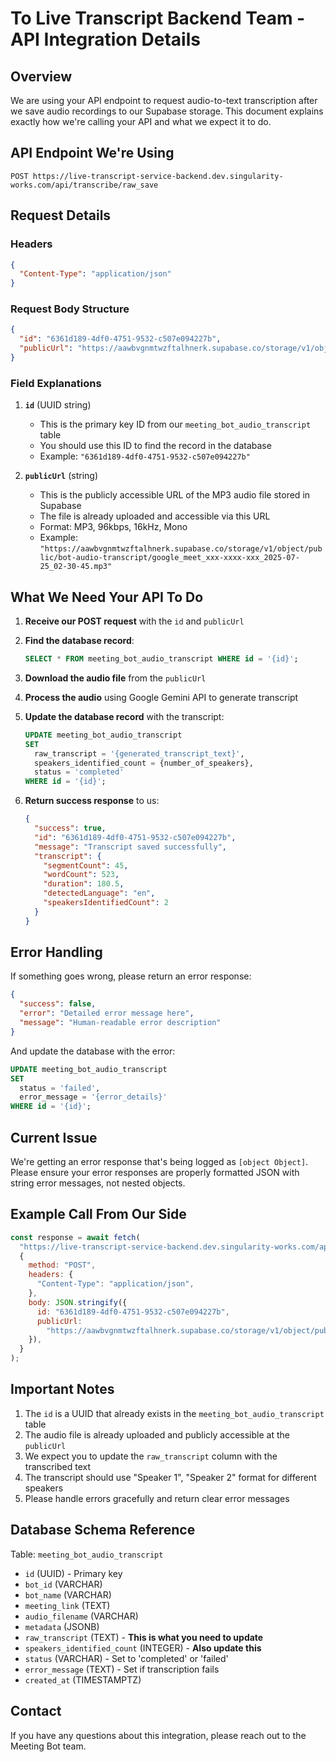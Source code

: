 # To Live Transcript Backend Team - API Integration Details

## Overview

We are using your API endpoint to request audio-to-text transcription after we save audio recordings to our Supabase storage. This document explains exactly how we're calling your API and what we expect it to do.

## API Endpoint We're Using

```
POST https://live-transcript-service-backend.dev.singularity-works.com/api/transcribe/raw_save
```

## Request Details

### Headers

```json
{
  "Content-Type": "application/json"
}
```

### Request Body Structure

```json
{
  "id": "6361d189-4df0-4751-9532-c507e094227b",
  "publicUrl": "https://aawbvgnmtwzftalhnerk.supabase.co/storage/v1/object/public/bot-audio-transcript/google_meet_xxx-xxxx-xxx_2025-07-25_02-30-45.mp3"
}
```

### Field Explanations

1. **`id`** (UUID string)

   - This is the primary key ID from our `meeting_bot_audio_transcript` table
   - You should use this ID to find the record in the database
   - Example: `"6361d189-4df0-4751-9532-c507e094227b"`

2. **`publicUrl`** (string)
   - This is the publicly accessible URL of the MP3 audio file stored in Supabase
   - The file is already uploaded and accessible via this URL
   - Format: MP3, 96kbps, 16kHz, Mono
   - Example: `"https://aawbvgnmtwzftalhnerk.supabase.co/storage/v1/object/public/bot-audio-transcript/google_meet_xxx-xxxx-xxx_2025-07-25_02-30-45.mp3"`

## What We Need Your API To Do

1. **Receive our POST request** with the `id` and `publicUrl`

2. **Find the database record**:

   ```sql
   SELECT * FROM meeting_bot_audio_transcript WHERE id = '{id}';
   ```

3. **Download the audio file** from the `publicUrl`

4. **Process the audio** using Google Gemini API to generate transcript

5. **Update the database record** with the transcript:

   ```sql
   UPDATE meeting_bot_audio_transcript
   SET
     raw_transcript = '{generated_transcript_text}',
     speakers_identified_count = {number_of_speakers},
     status = 'completed'
   WHERE id = '{id}';
   ```

6. **Return success response** to us:
   ```json
   {
     "success": true,
     "id": "6361d189-4df0-4751-9532-c507e094227b",
     "message": "Transcript saved successfully",
     "transcript": {
       "segmentCount": 45,
       "wordCount": 523,
       "duration": 180.5,
       "detectedLanguage": "en",
       "speakersIdentifiedCount": 2
     }
   }
   ```

## Error Handling

If something goes wrong, please return an error response:

```json
{
  "success": false,
  "error": "Detailed error message here",
  "message": "Human-readable error description"
}
```

And update the database with the error:

```sql
UPDATE meeting_bot_audio_transcript
SET
  status = 'failed',
  error_message = '{error_details}'
WHERE id = '{id}';
```

## Current Issue

We're getting an error response that's being logged as `[object Object]`. Please ensure your error responses are properly formatted JSON with string error messages, not nested objects.

## Example Call From Our Side

```javascript
const response = await fetch(
  "https://live-transcript-service-backend.dev.singularity-works.com/api/transcribe/raw_save",
  {
    method: "POST",
    headers: {
      "Content-Type": "application/json",
    },
    body: JSON.stringify({
      id: "6361d189-4df0-4751-9532-c507e094227b",
      publicUrl:
        "https://aawbvgnmtwzftalhnerk.supabase.co/storage/v1/object/public/bot-audio-transcript/google_meet_xxx-xxxx-xxx_2025-07-25_02-30-45.mp3",
    }),
  }
);
```

## Important Notes

1. The `id` is a UUID that already exists in the `meeting_bot_audio_transcript` table
2. The audio file is already uploaded and publicly accessible at the `publicUrl`
3. We expect you to update the `raw_transcript` column with the transcribed text
4. The transcript should use "Speaker 1", "Speaker 2" format for different speakers
5. Please handle errors gracefully and return clear error messages

## Database Schema Reference

Table: `meeting_bot_audio_transcript`

- `id` (UUID) - Primary key
- `bot_id` (VARCHAR)
- `bot_name` (VARCHAR)
- `meeting_link` (TEXT)
- `audio_filename` (VARCHAR)
- `metadata` (JSONB)
- `raw_transcript` (TEXT) - **This is what you need to update**
- `speakers_identified_count` (INTEGER) - **Also update this**
- `status` (VARCHAR) - Set to 'completed' or 'failed'
- `error_message` (TEXT) - Set if transcription fails
- `created_at` (TIMESTAMPTZ)

## Contact

If you have any questions about this integration, please reach out to the Meeting Bot team.
